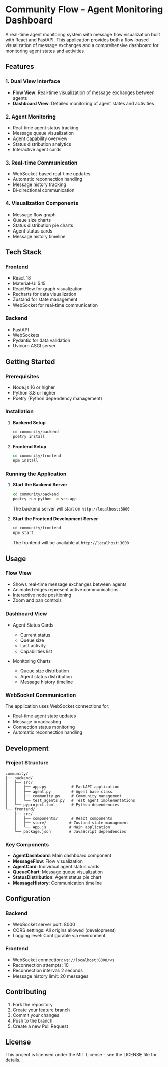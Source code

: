 # Community Flow - Agent Monitoring Dashboard

A real-time agent monitoring system with message flow visualization built with React and FastAPI. This application provides both a flow-based visualization of message exchanges and a comprehensive dashboard for monitoring agent states and activities.

## Features

### 1. Dual View Interface
- **Flow View**: Real-time visualization of message exchanges between agents
- **Dashboard View**: Detailed monitoring of agent states and activities

### 2. Agent Monitoring
- Real-time agent status tracking
- Message queue visualization
- Agent capability overview
- Status distribution analytics
- Interactive agent cards

### 3. Real-time Communication
- WebSocket-based real-time updates
- Automatic reconnection handling
- Message history tracking
- Bi-directional communication

### 4. Visualization Components
- Message flow graph
- Queue size charts
- Status distribution pie charts
- Agent status cards
- Message history timeline

## Tech Stack

### Frontend
- React 18
- Material-UI 5.15
- ReactFlow for graph visualization
- Recharts for data visualization
- Zustand for state management
- WebSocket for real-time communication

### Backend
- FastAPI
- WebSockets
- Pydantic for data validation
- Uvicorn ASGI server

## Getting Started

### Prerequisites
- Node.js 16 or higher
- Python 3.8 or higher
- Poetry (Python dependency management)

### Installation

1. **Backend Setup**
   ```bash
   cd community/backend
   poetry install
   ```

2. **Frontend Setup**
   ```bash
   cd community/frontend
   npm install
   ```

### Running the Application

1. **Start the Backend Server**
   ```bash
   cd community/backend
   poetry run python -m src.app
   ```
   The backend server will start on `http://localhost:8000`

2. **Start the Frontend Development Server**
   ```bash
   cd community/frontend
   npm start
   ```
   The frontend will be available at `http://localhost:3000`

## Usage

### Flow View
- Shows real-time message exchanges between agents
- Animated edges represent active communications
- Interactive node positioning
- Zoom and pan controls

### Dashboard View
- Agent Status Cards
  - Current status
  - Queue size
  - Last activity
  - Capabilities list
  
- Monitoring Charts
  - Queue size distribution
  - Agent status distribution
  - Message history timeline

### WebSocket Communication
The application uses WebSocket connections for:
- Real-time agent state updates
- Message broadcasting
- Connection status monitoring
- Automatic reconnection handling

## Development

### Project Structure
```
community/
├── backend/
│   ├── src/
│   │   ├── app.py           # FastAPI application
│   │   ├── agent.py         # Agent base class
│   │   ├── community.py     # Community management
│   │   └── test_agents.py   # Test agent implementations
│   └── pyproject.toml       # Python dependencies
└── frontend/
    ├── src/
    │   ├── components/      # React components
    │   ├── store/          # Zustand state management
    │   └── App.js          # Main application
    └── package.json        # JavaScript dependencies
```

### Key Components
- **AgentDashboard**: Main dashboard component
- **MessageFlow**: Flow visualization
- **AgentCard**: Individual agent status cards
- **QueueChart**: Message queue visualization
- **StatusDistribution**: Agent status pie chart
- **MessageHistory**: Communication timeline

## Configuration

### Backend
- WebSocket server port: 8000
- CORS settings: All origins allowed (development)
- Logging level: Configurable via environment

### Frontend
- WebSocket connection: `ws://localhost:8000/ws`
- Reconnection attempts: 10
- Reconnection interval: 2 seconds
- Message history limit: 20 messages

## Contributing

1. Fork the repository
2. Create your feature branch
3. Commit your changes
4. Push to the branch
5. Create a new Pull Request

## License

This project is licensed under the MIT License - see the LICENSE file for details. 
